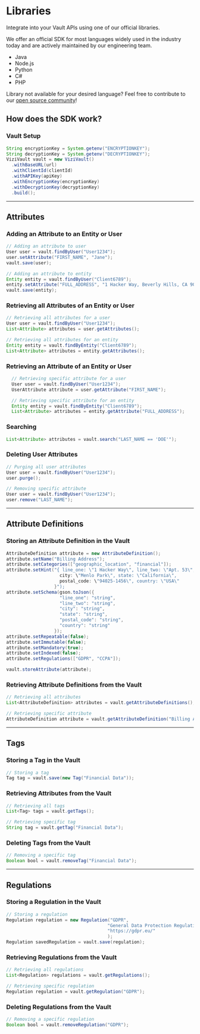 # Libraries
Integrate into your Vault APIs using one of our official libraries.

We offer an official SDK for most languages widely used in the industry today and are actively maintained by our engineering team.

- Java
- Node.js
- Python
- C#
- PHP

Library not available for your desired language? Feel free to contribute to our [open source community](https://github.com/anontechnology)!

## How does the SDK work?

### Vault Setup

  ``` java
  String encryptionKey = System.getenv("ENCRYPTIONKEY");
  String decryptionKey = System.getenv("DECRYPTIONKEY");
  ViziVault vault = new ViziVault()
    .withBaseURL(url)
    .withClientId(clientId)
    .withAPIKey(apiKey)
    .withEncryptionKey(encryptionKey)
    .withDecryptionKey(decryptionKey)
    .build();
  ```

----------------------------------------------------------------------
## Attributes

### Adding an Attribute to an Entity or User

  ``` java
  // Adding an attribute to user
  User user = vault.findByUser("User1234");
  user.setAttribute("FIRST_NAME", "Jane");
  vault.save(user);

  // Adding an attribute to entity
  Entity entity = vault.findByUser("Client6789");
  entity.setAttribute("FULL_ADDRESS", "1 Hacker Way, Beverly Hills, CA 90210");
  vault.save(entity);
  ```

### Retrieving all Attributes of an Entity or User

  ``` java
  // Retrieving all attributes for a user
  User user = vault.findByUser("User1234");
  List<Attribute> attributes = user.getAttributes();

  // Retrieving all attributes for an entity
  Entity entity = vault.findByEntity("Client6789");
  List<Attribute> attributes = entity.getAttributes();
  ```
### Retrieving an Attribute of an Entity or User

``` java
  // Retrieving specific attribute for a user
  User user = vault.findByUser("User1234");
  UserAttribute attribute = user.getAttribute("FIRST_NAME");

  // Retrieving specific attribute for an entity
  Entity entity = vault.findByEntity("Client6789");
  List<Attribute> attributes = entity.getAttribute("FULL_ADDRESS");
```

### Searching

  ``` java
  List<Attribute> attributes = vault.search("LAST_NAME == 'DOE'");
  ```

### Deleting User Attributes

  ``` java
  // Purging all user attributes
  User user = vault.findByUser("User1234");
  user.purge();

  // Removing specific attribute
  User user = vault.findByUser("User1234");
  user.remove("LAST_NAME");
  ```

----------------------------------------------------------------------
## Attribute Definitions

### Storing an Attribute Definition in the Vault

  ``` java
  AttributeDefinition attribute = new AttributeDefinition();
  attribute.setName("Billing Address");
  attribute.setCategories(["geographic_location", "financial"]);
  attribute.setHint("{ line_one: \"1 Hacker Way\", line_two: \"Apt. 53\", 
                      city: \"Menlo Park\", state: \"California\", 
                      postal_code: \"94025-1456\", country: \"USA\"
                    }");
  attribute.setSchema(gson.toJson({ 
                      "line_one": "string",
                      "line_two": "string",
                      "city": "string",
                      "state": "string",
                      "postal_code": "string",
                      "country": "string"
                    });
  attribute.setRepeatable(false);
  attribute.setImmutable(false);
  attribute.setMandatory(true);
  attribute.setIndexed(false);
  attribute.setRegulations(["GDPR", "CCPA"]);

  vault.storeAttribute(attribute);
  ```

### Retrieving Attribute Definitions from the Vault

  ``` java
  // Retrieving all attributes
  List<AttributeDefinition> attributes = vault.getAttributeDefinitions();

  // Retrieving specific attribute
  AttributeDefinition attribute = vault.getAttributeDefinition("Billing Address");
  ```

----------------------------------------------------------------------
## Tags

### Storing a Tag in the Vault

  ``` java
  // Storing a tag
  Tag tag = vault.save(new Tag("Financial Data"));
  ```
### Retrieving Attributes from the Vault

  ``` java
  // Retrieving all tags
  List<Tag> tags = vault.getTags();

  // Retrieving specific tag
  String tag = vault.getTag("Financial Data");
  ```

### Deleting Tags from the Vault

  ``` java
  // Removing a specific tag
  Boolean bool = vault.removeTag("Financial Data");
  ```

----------------------------------------------------------------------
## Regulations

### Storing a Regulation in the Vault

  ``` java
  // Storing a regulation
  Regulation regulation = new Regulation("GDPR", 
                                        "General Data Protection Regulation",
                                        "https://gdpr.eu/" 
                                        );
  Regulation savedRegulation = vault.save(regulation);
  ```

### Retrieving Regulations from the Vault

  ``` java
  // Retrieving all regulations
  List<Regulation> regulations = vault.getRegulations();

  // Retrieving specific regulation
  Regulation regulation = vault.getRegulation("GDPR");
  ```

### Deleting Regulations from the Vault

  ``` java
  // Removing a specific regulation
  Boolean bool = vault.removeRegulation("GDPR");
  ```
